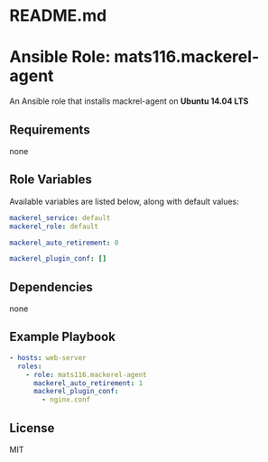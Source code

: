 # README.md
# Ansible Role: mats116.mackerel-agent

An Ansible role that installs mackrel-agent on **Ubuntu 14.04 LTS**

## Requirements

none

## Role Variables

Available variables are listed below, along with default values:

```yaml
mackerel_service: default
mackerel_role: default

mackerel_auto_retirement: 0

mackerel_plugin_conf: []
```

## Dependencies

none

## Example Playbook

```yaml
- hosts: web-server
  roles:
    - role: mats116.mackerel-agent
      mackerel_auto_retirement: 1
      mackerel_plugin_conf:
        - nginx.conf
```

## License

MIT

